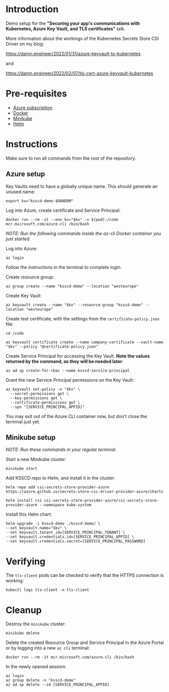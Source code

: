 # Introduction
Demo setup for the **"Securing your app's communications with Kubernetes, Azure Key Vault, and TLS certificates"** talk.

More information about the workings of the Kubernetes Secrets Store CSI Driver on my blog:

https://damn.engineer/2022/01/31/azure-keyvault-to-kubernetes

and

https://damn.engineer/2022/02/07/tls-cert-azure-keyvault-kubernetes

# Pre-requisites
* [Azure subscription](https://azure.microsoft.com/en-us/free/)
* [Docker](https://docs.docker.com/get-docker/)
* [Minikube](https://minikube.sigs.k8s.io/docs/start/)
* [Helm](https://helm.sh/docs/intro/install/)

# Instructions
Make sure to run all commands from the root of the repository.

## Azure setup
Key Vaults need to have a globally unique name. This should generate an unused name:
```
export kv="ksscd-demo-$RANDOM"
```
Log into Azure, create certificate and Service Principal:
```
docker run --rm -it --env kv="$kv" -v $(pwd):/code mcr.microsoft.com/azure-cli /bin/bash
```

*NOTE: Run the following commands inside the az-cli Docker container you just started.*

Log into Azure:
```
az login
```
Follow the instructions in the terminal to complete login.

Create resource group:
```
az group create --name "ksscd-demo" --location "westeurope"
```

Create Key Vault:
```
az keyvault create --name "$kv" --resource-group "ksscd-demo" --location "westeurope"
```

Create test certificate, with the settings from the `certificate-policy.json` file:
```
cd /code

az keyvault certificate create --name company-certificate --vault-name "$kv" --policy "@certificate-policy.json"
```

Create Service Principal for accessing the Key Vault. **Note the values returned by the command, as they will be needed later**:
```
az ad sp create-for-rbac --name ksscd-service-principal
```

Grant the new Service Principal permissions on the Key Vault:
```
az keyvault set-policy -n "$kv" \
  --secret-permissions get \
  --key-permissions get \
  --certificate-permissions get \
  --spn "[SERVICE_PRINCIPAL_APPID]"
```

You may exit out of the Azure CLI container now, but don't close the terminal just yet.

## Minikube setup
*NOTE: Run these commands in your regular terminal.*

Start a new Minikube cluster:
```
minikube start
```

Add KSSCD repo to Helm, and install it in the cluster:
```
helm repo add csi-secrets-store-provider-azure https://azure.github.io/secrets-store-csi-driver-provider-azure/charts

helm install csi csi-secrets-store-provider-azure/csi-secrets-store-provider-azure --namespace kube-system
```

Install this Helm chart:
```
helm upgrade -i ksscd-demo ./ksscd-demo/ \
--set keyvault.name="$kv" \
--set keyvault.tenant_id=[SERVICE_PRINCIPAL_TENANT] \
--set keyvault.credentials.id=[SERVICE_PRINCIPAL_APPID] \
--set keyvault.credentials.secret=[SERVICE_PRINCIPAL_PASSWORD]
```

# Verifying
The `tls-client` pods can be checked to verify that the HTTPS connection is working:
```
kubectl logs tls-client -n tls-client
```

# Cleanup
Destroy the `minikube` cluster:
```
minikube delete
```

Delete the created Resource Group and Service Principal in the Azure Portal or by logging into a new `az cli` terminal:
```
docker run --rm -it mcr.microsoft.com/azure-cli /bin/bash
```
In the newly opened session:
```
az login
az group delete -n "ksscd-demo"
az ad sp delete --id [SERVICE_PRINCIPAL_APPID]
```
